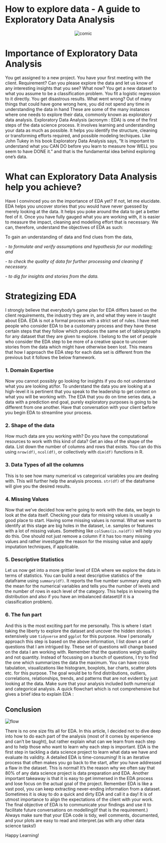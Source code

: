 How to explore data - A guide to Exploratory Data Analysis
================

<center>

![comic](https://user-images.githubusercontent.com/29751013/196309244-d76663bd-cfa5-4919-9b8e-af4694b789ff.png)
 
</center>

# Importance of Exploratory Data Analysis

You get assigned to a new project. You have your first meeting with the
client. Requirement? Can you please explore the data and let us know of
any interesting insights that you see? What now? You get a new dataset
to what you assume to be a classification problem. You fit a logistic
regression to it directly. You get disastrous results. What went wrong?
Out of many things that could have gone wrong here, you did not spend
any time in understanding the data in hand These are some of the many
instances where one needs to explore their data, commonly known as
exploratory data analysis. Exploratory Data Analysis (acronym : EDA) is
one of the first steps of the data science process. It involves learning
and understanding your data as much as possible. It helps you identify
the structure, cleaning or transforming efforts required, and possible
modeling techiques. Like John Tukey in his book Exploratory Data
Analysis says, “It is important to understand what you CAN DO before you
learn to measure how WELL you seem to have DONE it.” and that is the
fundamental idea behind exploring one’s data.

# What can Exploratory Data Analysis help you achieve?

Have I convinced you on the importance of EDA yet? If not, let me
elucidate. EDA helps you uncover stories that you would have never
guessed by merely looking at the data. It helps you poke around the data
to get a better feel of it. Once you have fully gauged what you are
working with, it is easier to measure the impact, cleaning and modelling
effort that is necessary. We can, therefore, understand the objectives
of EDA as such:

To gain an understanding of data and find clues from the data,

*- to formulate and verify assumptions and hypothesis for our modelling;
and*

*- to check the quality of data for further processing and cleaning if
necessary.*

*- to dig for insights and stories from the data.*

# Strategizing EDA

I strongly believe that everybody’s game plan for EDA differs based on
the client requirements, the industry they are in, and what they were in
taught about EDA. EDA is not a formal process with a strict set of
rules. I have met people who consider EDA to be a customary process and
they have these certain steps that they follow which produces the same
set of tables/graphs for any dataset that they are given to explore. I
belong to the set of people who consider the EDA step to be more of a
creative space to uncover stories from the data which might have
otherwise been lost. This means that how I approach the EDA step for
each data set is different from the previous but it follows the below
framework.

### 1. Domain Expertise

Now you cannot possibly go looking for insights if you do not understand
what you are looking at/for. To understand the data you are looking at a
high-level it is pertinent that you speak to the leadership to get
context on what you will be working with. The EDA that you do on time
series data, a data with a prediction end goal, purely exploratory
purposes is going to be different from one another. Have that
conversation with your client before you begin EDA to streamline your
process.

### 2. Shape of the data

How much data are you working with? Do you have the computational
resources to work with this kind of data? Get an idea of the shape of
the data. List down the number of columns and rows that exists. You can
do this using `nrow(df)`, `ncol(df)`, or collectively with `dim(df)`
functions in R.

### 3. Data Types of all the columns

This is to see how many numerical vs categorical variables you are
dealing with. This will further help the analysis process. `str(df)` of
the dataframe will give you the desired results.

### 4. Missing Values

Now that we’ve decided how we’re going to work with the data, we begin
to look at the data itself. Checking your data for missing values is
usually a good place to start. Having some missing values is normal.
What we want to identify at this stage are big holes in the dataset,
i.e. samples or features with a lot of missing values. Something like
`colSums(is.na(df))` will help you do this. One should not just remove a
column if it has too many missing values and rather investigate the
reason for the missing value and apply imputation techniques, if
applicable.

### 5. Descriptive Statistics

Let us now get into a more grittier level of EDA where we explore the
data in terms of statistics. You can build a neat descriptive statistics
of the dataframe using `summary(df)`. It reports the five number summary
along with the mean for the numerical variables and tells you the number
of levels and the number of rows in each level of the category. This
helps in knowing the distribution and also if you have an imbalanced
dataset(if it is a classification problem).

### 6. The fun part

And this is the most exciting part for me personally. This is where I
start taking the liberty to explore the dataset and uncover the hidden
stories. I extensively use `tidyverse` and `ggplot` for this purpose.
How I personally approach this step is based on the above information, I
list down a set of questions that I am intrigued by. These set of
questions will change based on the data I am working with. Remember that
the questions weigh quality and not quantity. Instead of focussing on a
bunch of questions, I try to find the one which summarizes the data the
maximum. You can have cross tabulation, visualizations like histogram,
boxplots, bar charts, scatter plots etc. for this purpose. The goal
would be to find distributions, outliers, correlations, relationships,
trends, and patterns that are not evident by just looking at the data.
Make sure that your analysis included both numerical and categorical
analysis. A quick flowchart which is not comprehensive but gives a brief
idea to explain EDA :



## Conclusion

![flow](https://user-images.githubusercontent.com/29751013/196309278-2769b783-afae-4002-9398-25c898868b72.png)

There is no one size fits all for EDA. In this article, I decided not to
dive deep into how to do each part of the analysis (most of it comes by
experience and can’t be taught), but rather explain what can we learn
from each step and to help those who want to learn why each step is
important. EDA is the first step in tackling a data science project to
learn what data we have and evaluate its validity. A detailed EDA is
time-consuming! It is an iterative process that often makes you go back
to the start, after you have addressed a flaw in the dataset. This is
normal! It’s the reason why we often say that 80% of any data science
project is data preparation and EDA. Another important takeaway is that
it is easy to get immersed in the EDA process and lose focus on the
actual goal of the project. Remember EDA is like a vast pool, you can
keep extracting never-ending information from a dataset. Sometimes it is
okay to do a quick and dirty EDA and call it a day! It is of utmost
importance to align the expectations of the client with your work. The
final objective of EDA is to communicate your findings and use it to
facilitate future conversations on modelling(if that is the
requirement.) Always make sure that your EDA code is tidy, well
comments, documented, and your plots are easy to read and interpret.(as
with any other data science tasks!)

Happy Learning!
